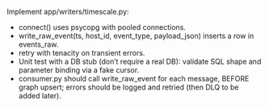 Implement app/writers/timescale.py:
- connect() uses psycopg with pooled connections.
- write_raw_event(ts, host_id, event_type, payload_json) inserts a row in events_raw.
- retry with tenacity on transient errors.
- Unit test with a DB stub (don’t require a real DB): validate SQL shape and parameter binding via a fake cursor.
- consumer.py should call write_raw_event for each message, BEFORE graph upsert; errors should be logged and retried (then DLQ to be added later).

